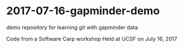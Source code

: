 # 2017-07-16-gapminder-demo
demo repository for learning git with gapminder data

Code from a Software Carp workshop Held at UCSF on July 16, 2017
